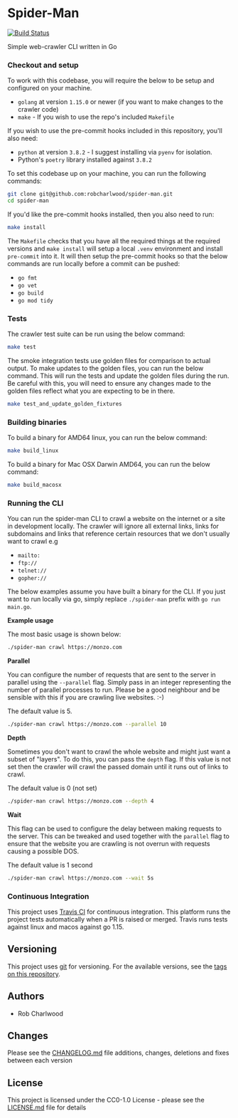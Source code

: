 # Spider-Man
[![Build Status](https://travis-ci.org/robcharlwood/spider-man.svg?branch=main)](https://travis-ci.org/robcharlwood/spider-man/)

Simple web-crawler CLI written in Go

### Checkout and setup
To work with this codebase, you will require the below to be setup and configured on your machine.

* ``golang`` at version ``1.15.0`` or newer (if you want to make changes to the crawler code)
* ``make`` - If you wish to use the repo's included ``Makefile``

If you wish to use the pre-commit hooks included in this repository, you'll also need:
* ``python`` at version ``3.8.2`` - I suggest installing via ``pyenv`` for isolation.
* Python's ``poetry`` library installed against ``3.8.2``

To set this codebase up on your machine, you can run the following commands:

```bash
git clone git@github.com:robcharlwood/spider-man.git
cd spider-man
```

If you'd like the pre-commit hooks installed, then you also need to run:

```bash
make install
```

The ``Makefile`` checks that you have all the required things at the required versions and ``make install`` will setup a local ``.venv`` environment and install ``pre-commit`` into it.
It will then setup the pre-commit hooks so that the below commands are run locally before a commit can be pushed:

* ``go fmt``
* ``go vet``
* ``go build``
* ``go mod tidy``

### Tests
The crawler test suite can be run using the below command:

``` bash
make test
```

The smoke integration tests use golden files for comparison to actual output. To make updates to the golden files,
you can run the below command. This will run the tests and update the golden files during the run. Be careful with this,
you will need to ensure any changes made to the golden files reflect what you are expecting to be in there.

```bash
make test_and_update_golden_fixtures
```

### Building binaries

To build a binary for AMD64 linux, you can run the below command:

```bash
make build_linux
```

To build a binary for Mac OSX Darwin AMD64, you can run the below command:

```bash
make build_macosx
```

### Running the CLI

You can run the spider-man CLI to crawl a website on the internet or a site in development locally. The crawler will ignore
all external links, links for subdomains and links that reference certain resources that we don't usually want to crawl e.g

* ``mailto:``
* ``ftp://``
* ``telnet://``
* ``gopher://``

The below examples assume you have built a binary for the CLI. If you just want to run locally via go, simply
replace ``./spider-man`` prefix with ``go run main.go``.

**Example usage**

The most basic usage is shown below:

```bash
./spider-man crawl https://monzo.com
```

**Parallel**

You can configure the number of requests that are sent to the server in parallel using the ``--parallel`` flag.
Simply pass in an integer representing the number of parallel processes to run. Please be a good neighbour and be
sensible with this if you are crawling live websites. :-)

The default value is 5.

```bash
./spider-man crawl https://monzo.com --parallel 10
```

**Depth**

Sometimes you don't want to crawl the whole website and might just want a subset of "layers". To do this, you can
pass the ``depth`` flag. If this value is not set then the crawler will crawl the passed domain until it runs out of
links to crawl.

The default value is 0 (not set)

```bash
./spider-man crawl https://monzo.com --depth 4
```

**Wait**

This flag can be used to configure the delay between making requests to the server. This can be tweaked and used together with
the ``parallel`` flag to ensure that the website you are crawling is not overrun with requests causing a possible DOS.

The default value is 1 second

```bash
./spider-man crawl https://monzo.com --wait 5s
```

### Continuous Integration

This project uses [Travis CI](http://travis-ci.org/) for continuous integration. This platform runs the project tests automatically when a PR is raised or merged. Travis runs tests against linux and macos against go 1.15.

## Versioning

This project uses [git](https://git-scm.com/) for versioning. For the available versions,
see the [tags on this repository](https://github.com/robcharlwood/spider-man/tags).

## Authors

* Rob Charlwood

## Changes

Please see the [CHANGELOG.md](https://github.com/robcharlwood/spider-man/blob/main/CHANGELOG.md) file additions, changes, deletions and fixes between each version

## License

This project is licensed under the CC0-1.0 License - please see the [LICENSE.md](https://github.com/robcharlwood/spider-man/blob/main/LICENSE) file for details
